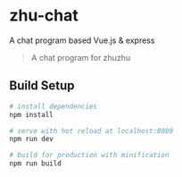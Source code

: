 # zhu-chat

A chat program based Vue.js &amp; express
> A chat program for zhuzhu

## Build Setup

``` bash
# install dependencies
npm install

# serve with hot reload at localhost:8080
npm run dev

# build for production with minification
npm run build
```

